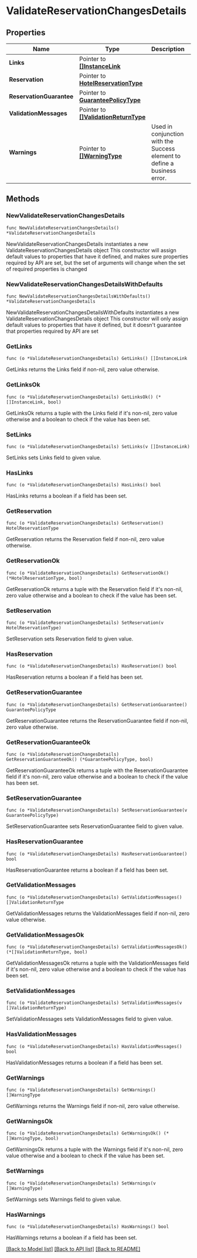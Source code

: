 # ValidateReservationChangesDetails

## Properties

Name | Type | Description | Notes
------------ | ------------- | ------------- | -------------
**Links** | Pointer to [**[]InstanceLink**](InstanceLink.md) |  | [optional] 
**Reservation** | Pointer to [**HotelReservationType**](HotelReservationType.md) |  | [optional] 
**ReservationGuarantee** | Pointer to [**GuaranteePolicyType**](GuaranteePolicyType.md) |  | [optional] 
**ValidationMessages** | Pointer to [**[]ValidationReturnType**](ValidationReturnType.md) |  | [optional] 
**Warnings** | Pointer to [**[]WarningType**](WarningType.md) | Used in conjunction with the Success element to define a business error. | [optional] 

## Methods

### NewValidateReservationChangesDetails

`func NewValidateReservationChangesDetails() *ValidateReservationChangesDetails`

NewValidateReservationChangesDetails instantiates a new ValidateReservationChangesDetails object
This constructor will assign default values to properties that have it defined,
and makes sure properties required by API are set, but the set of arguments
will change when the set of required properties is changed

### NewValidateReservationChangesDetailsWithDefaults

`func NewValidateReservationChangesDetailsWithDefaults() *ValidateReservationChangesDetails`

NewValidateReservationChangesDetailsWithDefaults instantiates a new ValidateReservationChangesDetails object
This constructor will only assign default values to properties that have it defined,
but it doesn't guarantee that properties required by API are set

### GetLinks

`func (o *ValidateReservationChangesDetails) GetLinks() []InstanceLink`

GetLinks returns the Links field if non-nil, zero value otherwise.

### GetLinksOk

`func (o *ValidateReservationChangesDetails) GetLinksOk() (*[]InstanceLink, bool)`

GetLinksOk returns a tuple with the Links field if it's non-nil, zero value otherwise
and a boolean to check if the value has been set.

### SetLinks

`func (o *ValidateReservationChangesDetails) SetLinks(v []InstanceLink)`

SetLinks sets Links field to given value.

### HasLinks

`func (o *ValidateReservationChangesDetails) HasLinks() bool`

HasLinks returns a boolean if a field has been set.

### GetReservation

`func (o *ValidateReservationChangesDetails) GetReservation() HotelReservationType`

GetReservation returns the Reservation field if non-nil, zero value otherwise.

### GetReservationOk

`func (o *ValidateReservationChangesDetails) GetReservationOk() (*HotelReservationType, bool)`

GetReservationOk returns a tuple with the Reservation field if it's non-nil, zero value otherwise
and a boolean to check if the value has been set.

### SetReservation

`func (o *ValidateReservationChangesDetails) SetReservation(v HotelReservationType)`

SetReservation sets Reservation field to given value.

### HasReservation

`func (o *ValidateReservationChangesDetails) HasReservation() bool`

HasReservation returns a boolean if a field has been set.

### GetReservationGuarantee

`func (o *ValidateReservationChangesDetails) GetReservationGuarantee() GuaranteePolicyType`

GetReservationGuarantee returns the ReservationGuarantee field if non-nil, zero value otherwise.

### GetReservationGuaranteeOk

`func (o *ValidateReservationChangesDetails) GetReservationGuaranteeOk() (*GuaranteePolicyType, bool)`

GetReservationGuaranteeOk returns a tuple with the ReservationGuarantee field if it's non-nil, zero value otherwise
and a boolean to check if the value has been set.

### SetReservationGuarantee

`func (o *ValidateReservationChangesDetails) SetReservationGuarantee(v GuaranteePolicyType)`

SetReservationGuarantee sets ReservationGuarantee field to given value.

### HasReservationGuarantee

`func (o *ValidateReservationChangesDetails) HasReservationGuarantee() bool`

HasReservationGuarantee returns a boolean if a field has been set.

### GetValidationMessages

`func (o *ValidateReservationChangesDetails) GetValidationMessages() []ValidationReturnType`

GetValidationMessages returns the ValidationMessages field if non-nil, zero value otherwise.

### GetValidationMessagesOk

`func (o *ValidateReservationChangesDetails) GetValidationMessagesOk() (*[]ValidationReturnType, bool)`

GetValidationMessagesOk returns a tuple with the ValidationMessages field if it's non-nil, zero value otherwise
and a boolean to check if the value has been set.

### SetValidationMessages

`func (o *ValidateReservationChangesDetails) SetValidationMessages(v []ValidationReturnType)`

SetValidationMessages sets ValidationMessages field to given value.

### HasValidationMessages

`func (o *ValidateReservationChangesDetails) HasValidationMessages() bool`

HasValidationMessages returns a boolean if a field has been set.

### GetWarnings

`func (o *ValidateReservationChangesDetails) GetWarnings() []WarningType`

GetWarnings returns the Warnings field if non-nil, zero value otherwise.

### GetWarningsOk

`func (o *ValidateReservationChangesDetails) GetWarningsOk() (*[]WarningType, bool)`

GetWarningsOk returns a tuple with the Warnings field if it's non-nil, zero value otherwise
and a boolean to check if the value has been set.

### SetWarnings

`func (o *ValidateReservationChangesDetails) SetWarnings(v []WarningType)`

SetWarnings sets Warnings field to given value.

### HasWarnings

`func (o *ValidateReservationChangesDetails) HasWarnings() bool`

HasWarnings returns a boolean if a field has been set.


[[Back to Model list]](../README.md#documentation-for-models) [[Back to API list]](../README.md#documentation-for-api-endpoints) [[Back to README]](../README.md)


